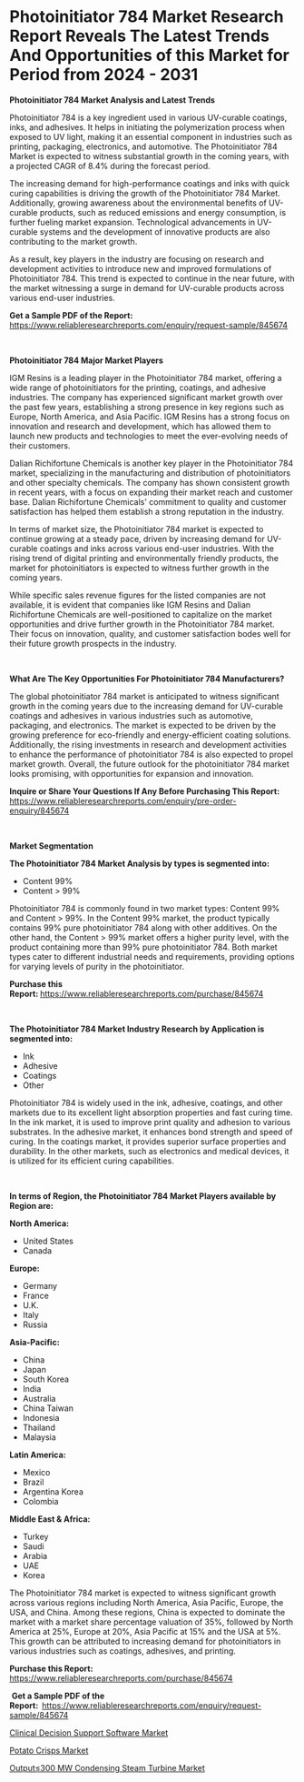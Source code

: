 <p><h1>Photoinitiator 784 Market Research Report Reveals The Latest Trends And Opportunities of this Market for Period from 2024 - 2031</h1></p><p><strong>Photoinitiator 784 Market Analysis and Latest Trends</strong></p>
<p><p>Photoinitiator 784 is a key ingredient used in various UV-curable coatings, inks, and adhesives. It helps in initiating the polymerization process when exposed to UV light, making it an essential component in industries such as printing, packaging, electronics, and automotive. The Photoinitiator 784 Market is expected to witness substantial growth in the coming years, with a projected CAGR of 8.4% during the forecast period.</p><p>The increasing demand for high-performance coatings and inks with quick curing capabilities is driving the growth of the Photoinitiator 784 Market. Additionally, growing awareness about the environmental benefits of UV-curable products, such as reduced emissions and energy consumption, is further fueling market expansion. Technological advancements in UV-curable systems and the development of innovative products are also contributing to the market growth.</p><p>As a result, key players in the industry are focusing on research and development activities to introduce new and improved formulations of Photoinitiator 784. This trend is expected to continue in the near future, with the market witnessing a surge in demand for UV-curable products across various end-user industries.</p></p>
<p><strong>Get a Sample PDF of the Report:&nbsp;</strong> <a href="https://www.reliableresearchreports.com/enquiry/request-sample/845674">https://www.reliableresearchreports.com/enquiry/request-sample/845674</a></p>
<p>&nbsp;</p>
<p><strong>Photoinitiator 784 Major Market Players</strong></p>
<p><p>IGM Resins is a leading player in the Photoinitiator 784 market, offering a wide range of photoinitiators for the printing, coatings, and adhesive industries. The company has experienced significant market growth over the past few years, establishing a strong presence in key regions such as Europe, North America, and Asia Pacific. IGM Resins has a strong focus on innovation and research and development, which has allowed them to launch new products and technologies to meet the ever-evolving needs of their customers.</p><p>Dalian Richifortune Chemicals is another key player in the Photoinitiator 784 market, specializing in the manufacturing and distribution of photoinitiators and other specialty chemicals. The company has shown consistent growth in recent years, with a focus on expanding their market reach and customer base. Dalian Richifortune Chemicals' commitment to quality and customer satisfaction has helped them establish a strong reputation in the industry.</p><p>In terms of market size, the Photoinitiator 784 market is expected to continue growing at a steady pace, driven by increasing demand for UV-curable coatings and inks across various end-user industries. With the rising trend of digital printing and environmentally friendly products, the market for photoinitiators is expected to witness further growth in the coming years.</p><p>While specific sales revenue figures for the listed companies are not available, it is evident that companies like IGM Resins and Dalian Richifortune Chemicals are well-positioned to capitalize on the market opportunities and drive further growth in the Photoinitiator 784 market. Their focus on innovation, quality, and customer satisfaction bodes well for their future growth prospects in the industry.</p></p>
<p>&nbsp;</p>
<p><strong>What Are The Key Opportunities For Photoinitiator 784 Manufacturers?</strong></p>
<p><p>The global photoinitiator 784 market is anticipated to witness significant growth in the coming years due to the increasing demand for UV-curable coatings and adhesives in various industries such as automotive, packaging, and electronics. The market is expected to be driven by the growing preference for eco-friendly and energy-efficient coating solutions. Additionally, the rising investments in research and development activities to enhance the performance of photoinitiator 784 is also expected to propel market growth. Overall, the future outlook for the photoinitiator 784 market looks promising, with opportunities for expansion and innovation.</p></p>
<p><strong>Inquire or Share Your Questions If Any Before Purchasing This Report:</strong> <a href="https://www.reliableresearchreports.com/enquiry/pre-order-enquiry/845674">https://www.reliableresearchreports.com/enquiry/pre-order-enquiry/845674</a></p>
<p>&nbsp;</p>
<p><strong>Market Segmentation</strong></p>
<p><strong>The Photoinitiator 784 Market Analysis by types is segmented into:</strong></p>
<p><ul><li>Content 99%</li><li>Content > 99%</li></ul></p>
<p><p>Photoinitiator 784 is commonly found in two market types: Content 99% and Content > 99%. In the Content 99% market, the product typically contains 99% pure photoinitiator 784 along with other additives. On the other hand, the Content > 99% market offers a higher purity level, with the product containing more than 99% pure photoinitiator 784. Both market types cater to different industrial needs and requirements, providing options for varying levels of purity in the photoinitiator.</p></p>
<p><strong>Purchase this Report:&nbsp;</strong><a href="https://www.reliableresearchreports.com/purchase/845674">https://www.reliableresearchreports.com/purchase/845674</a></p>
<p>&nbsp;</p>
<p><strong>The Photoinitiator 784 Market Industry Research by Application is segmented into:</strong></p>
<p><ul><li>Ink</li><li>Adhesive</li><li>Coatings</li><li>Other</li></ul></p>
<p><p>Photoinitiator 784 is widely used in the ink, adhesive, coatings, and other markets due to its excellent light absorption properties and fast curing time. In the ink market, it is used to improve print quality and adhesion to various substrates. In the adhesive market, it enhances bond strength and speed of curing. In the coatings market, it provides superior surface properties and durability. In the other markets, such as electronics and medical devices, it is utilized for its efficient curing capabilities.</p></p>
<p>&nbsp;</p>
<p><strong>In terms of Region, the Photoinitiator 784 Market Players available by Region are:</strong></p>
<p>
    <p> <strong> North America: </strong>
        <ul>
            <li>United States</li>
            <li>Canada</li>
        </ul>
        </p> 
    <p> <strong> Europe: </strong>
        <ul>
            <li>Germany</li>
            <li>France</li>
            <li>U.K.</li>
            <li>Italy</li>
            <li>Russia</li>
        </ul>
        </p> 
    <p> <strong> Asia-Pacific: </strong>
        <ul>
            <li>China</li>
            <li>Japan</li>
            <li>South Korea</li>
            <li>India</li>
            <li>Australia</li>
            <li>China Taiwan</li>
            <li>Indonesia</li>
            <li>Thailand</li>
            <li>Malaysia</li>
        </ul>
        </p> 
    <p> <strong> Latin America: </strong>
        <ul>
            <li>Mexico</li>
            <li>Brazil</li>
            <li>Argentina Korea</li>
            <li>Colombia</li>
        </ul>
        </p> 
    <p> <strong> Middle East & Africa: </strong>
        <ul>
            <li>Turkey</li>
            <li>Saudi</li>
            <li>Arabia</li>
            <li>UAE</li>
            <li>Korea</li>
        </ul>
    </p>
    </p>
<p><p>The Photoinitiator 784 market is expected to witness significant growth across various regions including North America, Asia Pacific, Europe, the USA, and China. Among these regions, China is expected to dominate the market with a market share percentage valuation of 35%, followed by North America at 25%, Europe at 20%, Asia Pacific at 15% and the USA at 5%. This growth can be attributed to increasing demand for photoinitiators in various industries such as coatings, adhesives, and printing.</p></p>
<p><strong>Purchase this Report: </strong><a href="https://www.reliableresearchreports.com/purchase/845674">https://www.reliableresearchreports.com/purchase/845674</a></p>
<p>&nbsp;<strong>Get a Sample PDF of the Report:&nbsp;&nbsp;</strong><a href="https://www.reliableresearchreports.com/enquiry/request-sample/845674">https://www.reliableresearchreports.com/enquiry/request-sample/845674</a></p>
<p><strong></strong></p>
<p><p><a href="https://faithful-glue-af3.notion.site/Clinical-Decision-Support-Software-Market-Research-Report-Unlocks-Analysis-on-the-Market-Financial-S-9a7eaf5712d94255b87b7f3009d9ac05">Clinical Decision Support Software Market</a></p><p><a href="https://view.publitas.com/reportprime-1/potato-crisps-market-research-report-reveals-the-latest-trends-and-opportunities-of-this-market-for-period-from-2024-2031/">Potato Crisps Market</a></p><p><a href="https://chivalrous-flock-a86.notion.site/Output-300-MW-Condensing-Steam-Turbine-Market-Research-Report-Provides-thorough-Industry-Overview-w-e308357243ad4f568b4f57e611b4d343">Output≤300 MW Condensing Steam Turbine Market</a></p></p>